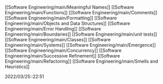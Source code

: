 # 
[[Software Engineering/main/Meaningful Names]]
[[Software Engineering/main/Functions]]
[[Software Engineering/main/Comments]]
[[Software Engineering/main/Formatting]]
[[Software Engineering/main/Objects and Data Structures]]
[[Software Engineering/main/Error Handling]]
[[Software Engineering/main/Boundaries]]
[[Software Engineering/main/unit tests]]
[[Software Engineering/main/Classes]]
[[Software Engineering/main/Systems]]
[[Software Engineering/main/Emergence]]
[[Software Engineering/main/Concurrency]]
[[Software Engineering/main/Successive Refinement]]
[[Software Engineering/main/Refactoring]]
[[Software Engineering/main/Smells and Heuristics]]

2022/03/25::22:51
